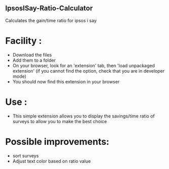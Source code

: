 ## IpsosISay-Ratio-Calculator
Calculates the gain/time ratio for ipsos i say

# Facility :
- Download the files
- Add them to a folder
- On your browser, look for an 'extension' tab, then 'load unpackaged extension' (if you cannot find the option, check that you are in developer mode)
- You should now find this extension in your browser
# Use :
- This simple extension allows you to display the savings/time ratio of surveys to allow you to make the best choice

# Possible improvements:
- sort surveys
- Adjust text color based on ratio value
